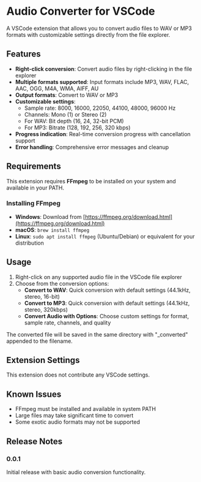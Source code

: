 # Audio Converter for VSCode

A VSCode extension that allows you to convert audio files to WAV or MP3 formats with customizable settings directly from the file explorer.

## Features

- **Right-click conversion**: Convert audio files by right-clicking in the file explorer
- **Multiple formats supported**: Input formats include MP3, WAV, FLAC, AAC, OGG, M4A, WMA, AIFF, AU
- **Output formats**: Convert to WAV or MP3
- **Customizable settings**:
  - Sample rate: 8000, 16000, 22050, 44100, 48000, 96000 Hz
  - Channels: Mono (1) or Stereo (2)
  - For WAV: Bit depth (16, 24, 32-bit PCM)
  - For MP3: Bitrate (128, 192, 256, 320 kbps)
- **Progress indication**: Real-time conversion progress with cancellation support
- **Error handling**: Comprehensive error messages and cleanup

## Requirements

This extension requires **FFmpeg** to be installed on your system and available in your PATH.

### Installing FFmpeg

- **Windows**: Download from [https://ffmpeg.org/download.html](https://ffmpeg.org/download.html)
- **macOS**: `brew install ffmpeg`
- **Linux**: `sudo apt install ffmpeg` (Ubuntu/Debian) or equivalent for your distribution

## Usage

1. Right-click on any supported audio file in the VSCode file explorer
2. Choose from the conversion options:
   - **Convert to WAV**: Quick conversion with default settings (44.1kHz, stereo, 16-bit)
   - **Convert to MP3**: Quick conversion with default settings (44.1kHz, stereo, 320kbps)
   - **Convert Audio with Options**: Choose custom settings for format, sample rate, channels, and quality

The converted file will be saved in the same directory with "_converted" appended to the filename.

## Extension Settings

This extension does not contribute any VSCode settings.

## Known Issues

- FFmpeg must be installed and available in system PATH
- Large files may take significant time to convert
- Some exotic audio formats may not be supported

## Release Notes

### 0.0.1

Initial release with basic audio conversion functionality.